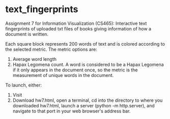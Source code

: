 # text_fingerprints
Assignment 7 for Information Visualization (CS465): Interactive text fingerprints of uploaded txt files of books giving information of how a document is written. 

Each square block represents 200 words of text and is colored according to the selected metric. 
The metric options are:
  1) Average word length
  2) Hapax Legomena count. A word is considered to be a Hapax Legomena if it only appears in the document once, so the metric is the      measurement of  unique words in the document.

To launch, either:
  1) Visit
  2) Download hw7.html, open a terminal, cd into the directory to where you downloaded hw7.html, launch a server (python -m http.server), and navigate to that port in your web browser's address bar.
